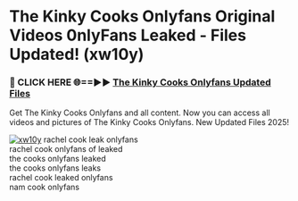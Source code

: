 # The Kinky Cooks Onlyfans Original Videos 0nlyFans Leaked - Files Updated! (xw10y)

<h3>🔴 CLICK HERE 🌐==►► <a href="https://tinyurl.com/x26r9saj" rel="nofollow">The Kinky Cooks Onlyfans Updated Files</a></h3>

Get The Kinky Cooks Onlyfans and all content. Now you can access all videos and pictures of The Kinky Cooks Onlyfans. New Updated Files 2025!

[![xw10y](https://i.imgur.com/LkgZPqh.gif)](https://tinyurl.com/x26r9saj)
rachel cook leak onlyfans<br>
rachel cook onlyfans of leaked<br>
the cooks onlyfans leaked<br>
the cooks onlyfans leaks<br>
rachel cook leaked onlyfans<br>
nam cook onlyfans